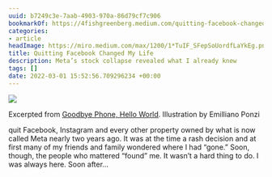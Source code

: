 ```yaml
---
uuid: b7249c3e-7aab-4903-970a-86d79cf7c906
bookmarkOf: https://4fishgreenberg.medium.com/quitting-facebook-changed-my-life-1419d7827f72
categories:
- article
headImage: https://miro.medium.com/max/1200/1*TuIF_SFepSoUordfLaYkEg.png
title: Quitting Facebook Changed My Life
description: Meta’s stock collapse revealed what I already knew
tags: []
date: 2022-03-01 15:52:56.709296234 +00:00
---
```


![](https://miro.medium.com/max/1400/1*TuIF_SFepSoUordfLaYkEg.png)

Excerpted from [Goodbye Phone, Hello World](http://www.goodbyephone.com/). Illustration by Emilliano Ponzi

quit Facebook, Instagram and every other property owned by what is now called Meta nearly two years ago. It was at the time a rash decision and at first many of my friends and family wondered where I had “gone.” Soon, though, the people who mattered “found” me. It wasn’t a hard thing to do. I was always here. Soon after…